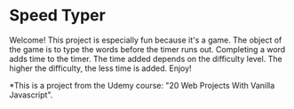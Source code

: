 # Speed Typer

Welcome! This project is especially fun because it's a game. The object of the game is to type the words before the timer runs out. Completing a word adds time to the timer. The time added depends on the difficulty level. The higher the difficulty, the less time is added. Enjoy!

*This is a project from the Udemy course: "20 Web Projects With Vanilla Javascript".